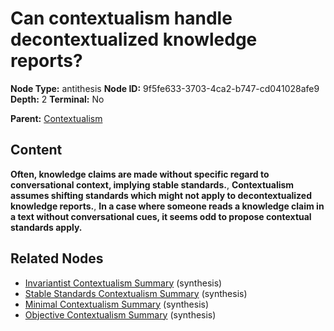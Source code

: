 # Can contextualism handle decontextualized knowledge reports?

**Node Type:** antithesis
**Node ID:** 9f5fe633-3703-4ca2-b747-cd041028afe9
**Depth:** 2
**Terminal:** No

**Parent:** [Contextualism](contextualism.md)

## Content

**Often, knowledge claims are made without specific regard to conversational context, implying stable standards.**, **Contextualism assumes shifting standards which might not apply to decontextualized knowledge reports.**, **In a case where someone reads a knowledge claim in a text without conversational cues, it seems odd to propose contextual standards apply.**

## Related Nodes

- [Invariantist Contextualism Summary](invariantist-contextualism-summary.md) (synthesis)
- [Stable Standards Contextualism Summary](stable-standards-contextualism-summary.md) (synthesis)
- [Minimal Contextualism Summary](minimal-contextualism-summary.md) (synthesis)
- [Objective Contextualism Summary](objective-contextualism-summary.md) (synthesis)
